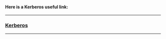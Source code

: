 #### Here is a Kerberos useful link:
------------------------------------------------------------------------------------------------------------------------------------------------
### [Kerberos](https://www.roguelynn.com/words/explain-like-im-5-kerberos/?fbclid=IwAR25Mf4XjM1teYggK_4XNe9keDd3LC1jKWbstLcs_ibvgZEV_gOcyrq_xtE)
------------------------------------------------------------------------------------------------------------------------------------------------

